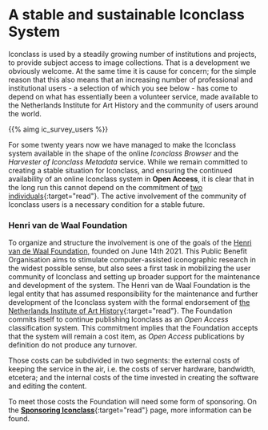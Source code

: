# A stable and sustainable Iconclass System

Iconclass is used by a steadily growing number of institutions and projects, to provide subject access to image collections. That is a development we obviously welcome.
At the same time it is cause for concern; for the simple reason that this also means that an increasing number of professional and institutional users - a selection of which you see below - has come to depend on what has essentially been a volunteer service, made available to the Netherlands Institute for Art History and the community of users around the world.

{{% aimg ic_survey_users %}}

For some twenty years now we have managed to make the Iconclass system available in the shape of the online _Iconclass Browser_ and the _Harvester of Iconclass Metadata_ service.
While we remain committed to creating a stable situation for Iconclass, and ensuring the continued availability of an online Iconclass system in **Open Access**, it is clear that in the long run this cannot depend on the commitment of [two individuals](/help/team){:target="read"}. The active involvement of the community of Iconclass users is a necessary condition for a stable future.

### Henri van de Waal Foundation

To organize and structure the involvement is one of the goals of the <a href="https://henrivandewaalfoundation.org" target="read">Henri van de Waal Foundation</a>, founded on June 14th 2021. This Public Benefit Organisation aims to stimulate computer-assisted iconographic research in the widest possible sense, but also sees a first task in mobilizing the user community of Iconclass and setting up broader support for the maintenance and development of the system.
The Henri van de Waal Foundation is the legal entity that has assumed responsibility for the maintenance and further development of the Iconclass system with the formal endorsement of [the Netherlands Institute of Art History](https://henrivandewaalfoundation.org/Iconclasstransferstatement20211104.pdf){:target="read"}. The Foundation commits itself to continue publishing Iconclass as an _Open Access_ classification system. This commitment implies that the Foundation accepts that the system will remain a cost item, as _Open Access_ publications by definition do not produce any turnover.

Those costs can be subdivided in two segments: the external costs of keeping the service in the air, i.e. the costs of server hardware, bandwidth, etcetera; and the internal costs of the time invested in creating the software and editing the content.

To meet those costs the Foundation will need some form of sponsoring. On the [**Sponsoring Iconclass**](https://iconclass.org/help/sponsoring){:target="read"} page, more information can be found.
